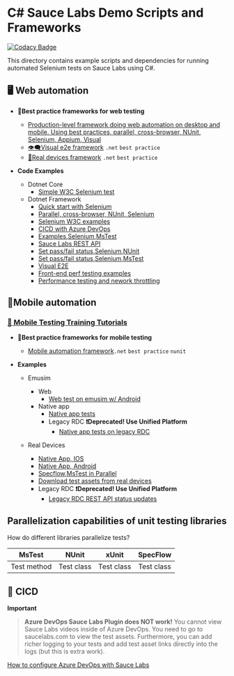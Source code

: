 # C# Sauce Labs Demo Scripts and Frameworks
[![Codacy Badge](https://api.codacy.com/project/badge/Grade/728698e058a04148a6a0da043ef7be1e)](https://app.codacy.com/gh/saucelabs-training/demo-csharp?utm_source=github.com&utm_medium=referral&utm_content=saucelabs-training/demo-csharp&utm_campaign=Badge_Grade_Dashboard)

This directory contains example scripts and dependencies for running automated Selenium tests on Sauce Labs using C#.

## 🖥 Web automation

* **🥇Best practice frameworks for web testing**
  * [Production-level framework doing web automation on desktop and mobile. Using best practices, parallel, cross-browser, NUnit, Selenium, Appium, Visual](./DotnetCore/Sauce.Demo/Core.BestPractices.Web)
  * [👁‍🗨Visual e2e framework](./DotnetCore/Sauce.Demo/Core.BestPractices.Web/Tests/Desktop/VisualTests.cs) `.net` `best practice`
  * [📱Real devices framework](./DotnetCore/Sauce.Demo/Core.BestPractices.Web/Tests/Mobile) `.net` `best practice`
  
* **Code Examples**
  * Dotnet Core
    * [Simple W3C Selenium test](./DotnetCore/Sauce.Demo/Core.Selenium.Examples/SimpleSauceTests.cs)
  * Dotnet Framework
    * [Quick start with Selenium](./SauceExamples/SeleniumNunit/SimpleExamples/SimpleSauceTest.cs)
    * [Parallel, cross-browser, NUnit, Selenium](./SauceExamples/Web.Tests/BestPractices/test)
    * [Selenium W3C examples](./SauceExamples/Selenium4DotNetFramework/Selenium4SauceTests.cs)
    * [CICD with Azure DevOps](https://ultimateqa.com/tfs-vsts-and-azure-devops/#Sauce_Labs_with_Azure_DevOps)
    * [Examples,Selenium,MsTest](./SauceExamples/SeleniumMsTest)
    * [Sauce Labs REST API](./SauceExamples/SeleniumNunit/SimpleExamples/RestApiForVdc.cs)
    * [Set pass/fail status,Selenium,NUnit](https://github.com/saucelabs-training/demo-csharp/blob/5d7e8731e4120ae381d8ff14bcf58d672b3bc2fc/SauceExamples/Web.Tests/BestPractices/test/BaseTest.cs#L60)
    * [Set pass/fail status,Selenium,MsTest](https://github.com/saucelabs-training/demo-csharp/blob/5d7e8731e4120ae381d8ff14bcf58d672b3bc2fc/SauceExamples/SeleniumMsTest/ParallelTests/DataDriven/DataDrivenCrossBrowserParallelMethods.cs#L84)
    * [Visual E2E](./SauceExamples/SeleniumNunit/Visual)
    * [Front-end perf testing examples](./SauceExamples/SeleniumNunit/SaucePerformance/PerformanceDemo.cs)
    * [Performance testing and nework throttling](./SauceExamples/SeleniumNunit/SaucePerformance/CustomCapabilitiesTests.cs)


## 📱Mobile automation

### [📕 Mobile Testing Training Tutorials](https://github.com/saucelabs-training/demo-java/blob/master/TRAINING.md)

* **🥇Best practice frameworks for mobile testing**
  * [Mobile automation framework](./SauceExamples/Core.Appium.MsTest.BestPractices)`.net` `best practice` `nunit`

* **Examples**
  * Emusim
    * Web
      * [Web test on emusim w/ Android](./SauceExamples/Core.Appium.MsTest.Scripts/Emusim/Browser/AndroidWebTests.cs)
    * Native app
      * [Native app tests](./SauceExamples/DotnetFramework/Appium/Appium4.NUnit.Scripts/RealDevices/NativeApp/UP)
      * Legacy RDC **❗️Deprecated! Use Unified Platform**
        * [Native app tests on legacy RDC](./SauceExamples/Core.Appium.MsTest.Scripts/RealDevices/NativeApp/LegacyRdc)
    
  * Real Devices
    * [Native App, IOS](./SauceExamples/DotnetFramework/Appium/Appium4.NUnit.Scripts/RealDevices/NativeApp/UP/GetStartedIos.cs)
    * [Native App, Android](./SauceExamples/DotnetFramework/Appium/Appium4.NUnit.Scripts/RealDevices/NativeApp/UP/AndroidAdvanced.cs)
    * [Specflow,MsTest in Parallel](./SauceExamples/DotnetCore/Core.Selenium4.MsTest.Scripts/SpecFlow)
    * [Download test assets from real devices](./SauceExamples/Core.Appium.MsTest.Scripts/RealDevices/NativeApp/DownloadAssets.cs)
    * Legacy RDC **❗️Deprecated! Use Unified Platform**
      * [Legacy RDC REST API status updates](./SauceExamples/Core.Appium.MsTest.Scripts/RealDevices/NativeApp/LegacyRdc/iOSExamples.cs)

## Parallelization capabilities of unit testing libraries

How do different libraries parallelize tests?

|MsTest|NUnit|xUnit|SpecFlow|
|:-------------:|:-------------:|:-------------:|:-------------:|
|Test method|Test class|Test class|Test class|

## 🚀 CICD

**Important**
> **Azure DevOps Sauce Labs Plugin does NOT work!** You cannot view Sauce Labs videos inside of Azure DevOps. You need to go to saucelabs.com to view the test assets. Furthermore, you can add richer logging to your tests and add test asset links directly into the logs (but this is extra work).


[How to configure Azure DevOps with Sauce Labs](https://ultimateqa.com/tfs-vsts-and-azure-devops/#Sauce_Labs_with_Azure_DevOps)

